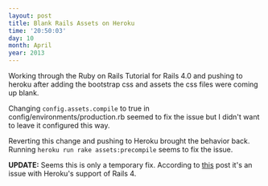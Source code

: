 ```yaml
---
layout: post
title: Blank Rails Assets on Heroku
time: '20:50:03'
day: 10
month: April
year: 2013
---
```


Working through the Ruby on Rails Tutorial for Rails 4.0 and pushing to heroku
after adding the bootstrap css and assets the css files were coming up blank.

Changing `config.assets.compile` to true in  config/environments/production.rb
seemed to fix the issue but I didn't want to leave it configured this way.

Reverting this change and pushing to Heroku brought the behavior back. Running
`heroku run rake assets:precompile` seems to fix the issue.

**UPDATE:** Seems this is only a temporary fix. According to
[this](http://stackoverflow.com/questions/15354539/heroku-does-not-compile-files-under-assets-piplines-in-rails-4)
post it's an issue with Heroku's support of Rails 4. 
